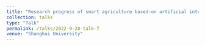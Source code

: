 ```yaml
---
title: "Research progress of smart agriculture based-on artificial intelligence androbots"
collection: talks
type: "Talk"
permalink: /talks/2022-9-28-talk-7
venue: "Shanghai University"
---
```


